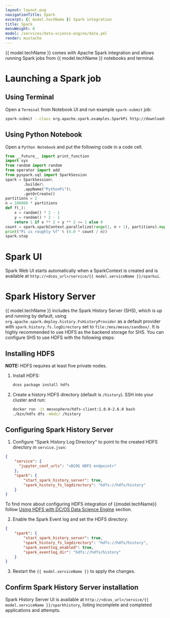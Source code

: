 ```yaml
---
layout: layout.pug
navigationTitle: Spark
excerpt: {{ model.techName }} Spark integration
title: Spark
menuWeight: 8
model: /services/data-science-engine/data.yml
render: mustache
---
```


{{ model.techName }} comes with Apache Spark integration and allows running Spark jobs from {{ model.techName }} notebooks and terminal.

# Launching a Spark job
## Using Terminal
Open a `Terminal` from Notebook UI and run example `spark-submit` job:

```bash
spark-submit --class org.apache.spark.examples.SparkPi http://downloads.mesosphere.com/spark/assets/spark-examples_2.11-2.4.0.jar 100
```

## Using Python Notebook
Open a `Python Notebook` and put the following code in a code cell.
```python
from __future__ import print_function
import sys
from random import random
from operator import add
from pyspark.sql import SparkSession
spark = SparkSession\
        .builder\
        .appName("PythonPi")\
        .getOrCreate()
partitions = 2
n = 100000 * partitions
def f(_):
    x = random() * 2 - 1
    y = random() * 2 - 1
    return 1 if x ** 2 + y ** 2 <= 1 else 0
count = spark.sparkContext.parallelize(range(1, n + 1), partitions).map(f).reduce(add)
print("Pi is roughly %f" % (4.0 * count / n))
spark.stop
```

# Spark UI
Spark Web UI starts automatically when a SparkContext is created and is available at `http://<dcos_url>/service/{{ model.serviceName }}/sparkui`.

# Spark History Server

{{ model.techName }} includes the Spark History Server (SHS), which is up and running by default, using `org.apache.spark.deploy.history.FsHistoryProvider` as a default provider with
`spark.history.fs.logDirectory` set to `file:/mns/mesos/sandbox/`. It is highly recommended to use HDFS as the backend storage for SHS.
You can configure SHS to use HDFS with the following steps:

## Installing HDFS

<p class="message--note"><strong>NOTE: </strong>HDFS requires at least five private nodes.</p>

1. Install HDFS:

    ```bash
    dcos package install hdfs
    ```

2. Create a history HDFS directory (default is `/history`). SSH into your cluster and run:

    ```bash
    docker run -it mesosphere/hdfs-client:1.0.0-2.6.0 bash
    ./bin/hdfs dfs -mkdir /history
    ```

## Configuring Spark History Server

1. Configure "Spark History Log Directory" to point to the created HDFS directory in `service.json`:

```json
{
    "service": {
      "jupyter_conf_urls": "<DCOS HDFS endpoint>"
    },
    "spark": {
        "start_spark_history_server": true,
        "spark_history_fs_logdirectory": "hdfs://hdfs/history"
    }
}
```

To find more about configuring HDFS integration of {{model.techName}} follow [Using HDFS with DC/OS Data Science Engine](/services/data-science-engine/1.0.0/hdfs/) section.

2.  Enable the Spark Event log and set the HDFS directory:

```json
{
    "spark": {
        "start_spark_history_server": true,
        "spark_history_fs_logdirectory": "hdfs://hdfs/history",
        "spark_eventlog_enabled": true,
        "spark_eventlog_dir": "hdfs://hdfs/history"
    }
}
```

3. Restart the `{{ model.serviceName }}` to apply the changes.

## Confirm Spark History Server installation
Spark History Server UI is available at `http://<dcos_url>/service/{{ model.serviceName }}/sparkhistory`, listing incomplete and completed applications and attempts.
